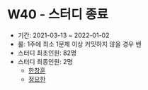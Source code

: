 # W40 - 스터디 종료

- 기간: 2021-03-13 ~ 2022-01-02
- 룰: 1주에 최소 1문제 이상 커밋하지 않을 경우 밴
- 스터디 최초인원: 82명
- 스터디 최종인원: 2명
  - [한창훈](https://github.com/shirohoo)
  - [정요한](https://github.com/ingyeoking13)
